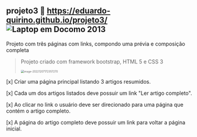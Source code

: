 ## projeto3 🔗 https://eduardo-quirino.github.io/projeto3/                     ![Laptop em Docomo 2013](https://emojipedia-us.s3.dualstack.us-west-1.amazonaws.com/thumbs/160/docomo/205/personal-computer_1f4bb.png) 
Projeto com três páginas com links, compondo uma prévia e composição completa 

> Projeto criado com framework bootstrap, HTML 5 e CSS 3 
>
> <img src="C:\Users\edu35\AppData\Roaming\Typora\typora-user-images\image-20221207172357270.png" alt="image-20221207172357270" style="zoom: 50%;" />

[x] Criar uma  página principal listando 3 artigos resumidos.

[x] Cada um dos artigos listados deve possuir um link "Ler artigo completo".

[x] Ao clicar no link o usuário deve ser direcionado para uma página que contém o artigo completo.

[x] A página do artigo completo deve possuir um link para voltar a página inicial.
